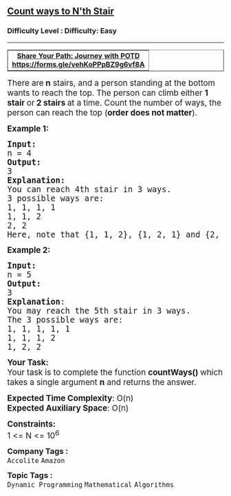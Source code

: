 <h2><a href="https://www.geeksforgeeks.org/problems/count-ways-to-nth-stairorder-does-not-matter1322/1?itm_source=geeksforgeeks&itm_medium=article&itm_campaign=practice_card">Count ways to N'th Stair</a></h2><h3>Difficulty Level : Difficulty: Easy</h3><hr><div class="problems_problem_content__Xm_eO"><table style="border-collapse: collapse; width: 100.013%;" border="1">
<tbody>
<tr>
<td style="width: 99.2396%; text-align: center;"><strong><a href="https://forms.gle/vehKoPPpBZ9g6vf8A" target="_blank" rel="noopener">Share Your Path: Journey with POTD</a></strong><br><a href="https://forms.gle/vehKoPPpBZ9g6vf8A" target="_blank" rel="noopener"><strong>https://forms.gle/vehKoPPpBZ9g6vf8A</strong></a></td>
</tr>
</tbody>
</table>
<p><span style="font-size: 14pt;">There are<strong> n</strong> stairs, and a person standing at the bottom wants to reach the top. The person can climb either <strong>1 stair </strong>or<strong> 2 stairs </strong>at a time. Count the number of ways, the person can reach the top (<strong>order does not matter</strong>).<br></span></p>
<p><span style="font-size: 14pt;"><strong>Example 1:</strong></span></p>
<pre><span style="font-size: 14pt;"><strong>Input:
</strong>n = 4
<strong>Output: <br></strong>3<strong>
Explanation: <br></strong>You can reach 4th stair in 3 ways.
3 possible ways are:
1, 1, 1, 1
1, 1, 2
2, 2<br>Here, note that {1, 1, 2}, {1, 2, 1} and {2, 1, 1} are considered same as their order does not matter. </span></pre>
<p><span style="font-size: 14pt;"><strong>Example 2:</strong></span></p>
<pre><span style="font-size: 14pt;"><strong>Input:
</strong>n = 5
<strong>Output: <br></strong>3
<strong>Explanation</strong>:
You may reach the 5th stair in 3 ways.
The 3 possible ways are:
1, 1, 1, 1, 1
1, 1, 1, 2
1, 2, 2
</span></pre>
<p><span style="font-size: 14pt;"><strong>Your Task:</strong><br>Your task is to complete the function&nbsp;<strong>countWays()&nbsp;</strong>which takes a single argument <strong>n</strong> and returns the answer.</span></p>
<p><span style="font-size: 14pt;"><strong>Expected Time Complexity</strong>: O(n)<br><strong>Expected Auxiliary Space</strong>: O(n)</span></p>
<p><span style="font-size: 14pt;"><strong>Constraints:</strong><br>1 &lt;= N &lt;= 10<sup>6</sup></span></p></div><p><span style=font-size:18px><strong>Company Tags : </strong><br><code>Accolite</code>&nbsp;<code>Amazon</code>&nbsp;<br><p><span style=font-size:18px><strong>Topic Tags : </strong><br><code>Dynamic Programming</code>&nbsp;<code>Mathematical</code>&nbsp;<code>Algorithms</code>&nbsp;